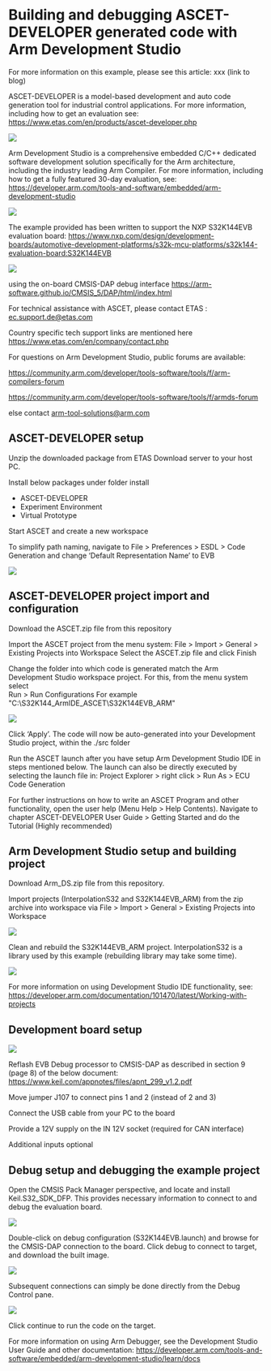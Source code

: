 # Building and debugging ASCET-DEVELOPER generated code with Arm Development Studio

For more information on this example, please see this article:
xxx (link to blog)

ASCET-DEVELOPER is a model-based development and auto code generation tool for industrial control applications. For more information, including how to get an evaluation see:
https://www.etas.com/en/products/ascet-developer.php

![](images/ascet_ide.png)

Arm Development Studio is a comprehensive embedded C/C++ dedicated software development solution specifically for the Arm architecture, including the industry leading Arm Compiler. For more information, including how to get a fully featured 30-day evaluation, see:
https://developer.arm.com/tools-and-software/embedded/arm-development-studio

![](images/armds_ide.png)

The example provided has been written to support the NXP S32K144EVB evaluation board:
https://www.nxp.com/design/development-boards/automotive-development-platforms/s32k-mcu-platforms/s32k144-evaluation-board:S32K144EVB

![](images/evb.png)

using the on-board CMSIS-DAP debug interface
https://arm-software.github.io/CMSIS_5/DAP/html/index.html

For technical assistance with ASCET, please contact ETAS : ec.support.de@etas.com

Country specific tech support links are mentioned here https://www.etas.com/en/company/contact.php

For questions on Arm Development Studio, public forums are available:

https://community.arm.com/developer/tools-software/tools/f/arm-compilers-forum

https://community.arm.com/developer/tools-software/tools/f/armds-forum

else contact arm-tool-solutions@arm.com

## ASCET-DEVELOPER setup

Unzip the downloaded package from ETAS Download server to your host PC.

Install below packages under folder install 
* ASCET-DEVELOPER
* Experiment Environment
* Virtual Prototype 

Start ASCET and create a new workspace

To simplify path naming, navigate to 
File > Preferences > ESDL > Code Generation
and change ‘Default Representation Name’ to EVB

![](images/esdl.png)

## ASCET-DEVELOPER project import and configuration

Download the ASCET.zip file from this repository

Import the ASCET project from the menu system:
File > Import > General > Existing Projects into Workspace
Select the ASCET.zip file and click Finish

Change the folder into which code is generated match the Arm Development Studio workspace project. For this, from the menu system select  
Run > Run Configurations
For example "C:\S32K144_ArmIDE_ASCET\S32K144EVB_ARM"

![](images/ascet_run_config.png)

Click ‘Apply’.
The code will now be auto-generated into your Development Studio project, within the ./src folder

Run the ASCET launch after you have setup Arm Development Studio IDE in steps mentioned below. 
The launch can also be directly executed by selecting the launch file in:
Project Explorer > right click > Run As > ECU Code Generation

For further instructions on how to write an ASCET Program and other functionality, open the user help (Menu Help > Help Contents).
Navigate to chapter ASCET-DEVELOPER User Guide > Getting Started and do the Tutorial (Highly recommended)

## Arm Development Studio setup and building project

Download Arm_DS.zip file from this repository.

Import projects (InterpolationS32 and S32K144EVB_ARM) from the zip archive into  workspace via
File > Import >  General > Existing Projects into Workspace

![](images/import.png)

Clean and rebuild the S32K144EVB_ARM project.
InterpolationS32 is a library used by this example (rebuilding library may take some time).

![](images/projects.png)

For more information on using Development Studio IDE functionality, see:
https://developer.arm.com/documentation/101470/latest/Working-with-projects

## Development board setup

![](images/bench.png)

Reflash EVB Debug processor to CMSIS-DAP as described in section 9 (page 8) of the below document:
https://www.keil.com/appnotes/files/apnt_299_v1.2.pdf

Move jumper J107 to connect pins 1 and 2 (instead of 2 and 3)

Connect the USB cable from your PC to the board

Provide a 12V supply on the IN 12V socket (required for CAN interface)

Additional inputs optional

## Debug setup and debugging the example project

Open the CMSIS Pack Manager perspective, and locate and install Keil.S32_SDK_DFP.
This provides necessary information to connect to and debug the evaluation board.

![](images/cmsis-pack.png)

Double-click on debug configuration (S32K144EVB.launch) and browse for the CMSIS-DAP connection to the board.
Click debug to connect to target, and download the built image.

![](images/connection.png)

Subsequent connections can simply be done directly from the Debug Control pane.

![](images/debug.png)

Click continue to run the code on the target.

For more information on using Arm Debugger, see the Development Studio User Guide and other documentation:
https://developer.arm.com/tools-and-software/embedded/arm-development-studio/learn/docs
